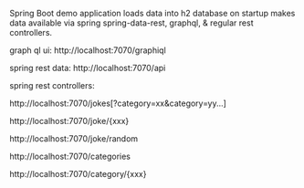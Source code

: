 Spring Boot demo application
loads data into h2 database on startup
makes data available via spring spring-data-rest, graphql, & regular rest controllers.

graph ql ui: http://localhost:7070/graphiql

spring rest data: http://localhost:7070/api

spring rest controllers:

http://localhost:7070/jokes[?category=xx&category=yy...]

http://localhost:7070/joke/{xxx}

http://localhost:7070/joke/random

http://localhost:7070/categories

http://localhost:7070/category/{xxx}